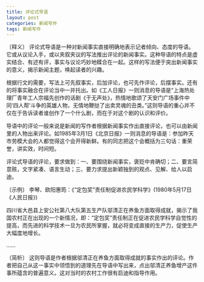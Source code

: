 ```yaml
---
title: 评论式导语
layout: post
categories: 新闻写作
tags: 新闻写作
---
```


〔释义〕 评论式导语是一种对新闻事实直接明确地表示记者倾向、态度的导语。它或从议论入手，或以夹叙夹议的写法推出评论的新闻事实。这种导语的特点是虚实结合、有述有评，事实与议论巧妙地糅合在一起。这样的写法便于突出新闻事实的意义，揭示新闻主题，唤起读者的兴趣。

根据行文的需要，写法上可先叙事实，后加评论，也可先作评论，后摆事实。还有的将事实融合在评论当中一并托出。如《工人日报》一则消息的导语是“上海热处理厂青年工人宗福先创作的话剧《于无声处》，热情地歌颂了天安门广场事件中同‘四人帮’斗争的英雄人物，无情地鞭挞了出卖灵魂的丑类。”这则导语的重心并不仅在于告诉读者谁创作了一个什么剧，而在于对这个剧的认识和评价。

导语中的评论一般来说是新闻的写作者根据新闻事实作出直接评论，也可以由新闻里的人物出来评论。如1985年3月1日《北京日报》一则消息的导语是：参加昨天市劳模大会的人都觉得这个会开得新鲜。有的同志把这个会概括为三句话：重荣誉，讲实效，时间短。

评论式导语的评论，要求做到：一、要围绕新闻事实，褒贬中肯确切；二、要言简意赅，文字紧凑、语言生动；三、要力求提出新颖独到的观点、见解、给人以启迪。

〔示例〕 李琴、欧阳惠筠：《“定包奖”责任制促进农民学科学》(1980年5月17日《人民日报》)

四川省大邑县上安公社第八大队第五生产队邬清正在养鱼方面取得成就，揭示了我国农村正在出现的一个新情况，即：“定包奖”责任制正在促进农民学科学自觉性的提高，而先进的科学技术一旦为农民所掌握，就必将变成直接的生产力，促使生产大幅度地增长。

……

〔简析〕 这则导语是作者根据邬清正在养鱼方面取得成就的事实作出的评论。作者把自己从这一事实中领悟到的道理先在导语中写出来，点出邬清正养鱼增产这件事所蕴含的普遍意义。这对当时的农村工作很有启迪和指导作用。 